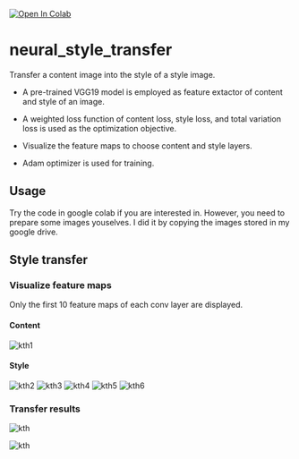 [![Open In Colab](https://colab.research.google.com/assets/colab-badge.svg)](https://colab.research.google.com/github/jhan15/neural_style_transfer/blob/master/neural_style_transfer.ipynb)

# neural_style_transfer

Transfer a content image into the style of a style image.

- A pre-trained VGG19 model is employed as feature extactor of content and style of an image.

- A weighted loss function of content loss, style loss, and total variation loss is used as the optimization objective.

- Visualize the feature maps to choose content and style layers.

- Adam optimizer is used for training.

## Usage

Try the code in google colab if you are interested in. However, you need to prepare some images youselves. I did it by copying the images stored in my google drive.

## Style transfer

### Visualize feature maps

Only the first 10 feature maps of each conv layer are displayed.

#### Content

![kth1](https://user-images.githubusercontent.com/62132206/120085684-7861a200-c0da-11eb-9e4d-ce051af57419.png)

#### Style

![kth2](https://user-images.githubusercontent.com/62132206/120085688-80b9dd00-c0da-11eb-871b-ec50131c1791.png)
![kth3](https://user-images.githubusercontent.com/62132206/120085689-81527380-c0da-11eb-9dcf-469625659e0f.png)
![kth4](https://user-images.githubusercontent.com/62132206/120085690-81eb0a00-c0da-11eb-8ac7-dae0f85379e8.png)
![kth5](https://user-images.githubusercontent.com/62132206/120085691-8283a080-c0da-11eb-8d9e-8d87cc8569ce.png)
![kth6](https://user-images.githubusercontent.com/62132206/120085692-8283a080-c0da-11eb-8652-37e9814b699e.png)

### Transfer results

![kth](https://user-images.githubusercontent.com/62132206/120085694-87485480-c0da-11eb-8f77-b5c686517310.png)

![kth](https://user-images.githubusercontent.com/62132206/120085704-9929f780-c0da-11eb-9d00-3c298bbc8eb5.gif)
